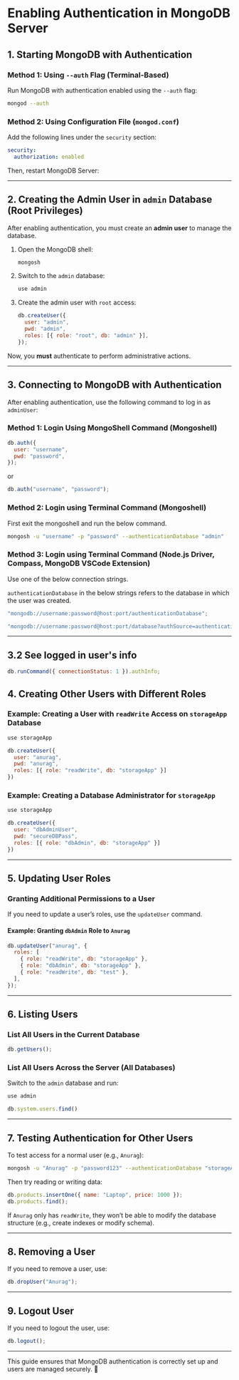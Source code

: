 # Enabling Authentication in MongoDB Server

## 1. **Starting MongoDB with Authentication**

### **Method 1: Using `--auth` Flag (Terminal-Based)**

Run MongoDB with authentication enabled using the `--auth` flag:

```sh
mongod --auth
```

### **Method 2: Using Configuration File (`mongod.conf`)**

Add the following lines under the `security` section:

```yaml
security:
  authorization: enabled
```

Then, restart MongoDB Server:

---

## 2. **Creating the Admin User in `admin` Database (Root Privileges)**

After enabling authentication, you must create an **admin user** to manage the database.

1. Open the MongoDB shell:

   ```sh
   mongosh
   ```

2. Switch to the `admin` database:

   ```js
   use admin
   ```

3. Create the admin user with `root` access:

   ```js
   db.createUser({
     user: "admin",
     pwd: "admin",
     roles: [{ role: "root", db: "admin" }],
   });
   ```

Now, you **must** authenticate to perform administrative actions.

---

## 3. **Connecting to MongoDB with Authentication**

After enabling authentication, use the following command to log in as `adminUser`:

### **Method 1: Login Using MongoShell Command (Mongoshell)**

```js
db.auth({
  user: "username",
  pwd: "password",
});
```

or

```js
db.auth("username", "password");
```

### **Method 2: Login using Terminal Command (Mongoshell)**

First exit the mongoshell and run the below command.

```sh
mongosh -u "username" -p "password" --authenticationDatabase "admin"
```

### **Method 3: Login using Terminal Command (Node.js Driver, Compass, MongoDB VSCode Extension)**

Use one of the below connection strings.

`authenticationDatabase` in the below strings refers to the database in which the user was created.

```js
"mongodb://username:password@host:port/authenticationDatabase";
```

```js
"mongodb://username:password@host:port/database?authSource=authenticationDatabase";
```

---

## 3.2 **See logged in user's info**

```js
db.runCommand({ connectionStatus: 1 }).authInfo;
```

## 4. **Creating Other Users with Different Roles**

### **Example: Creating a User with `readWrite` Access on `storageApp` Database**

```js
use storageApp

db.createUser({
  user: "anurag",
  pwd: "anurag",
  roles: [{ role: "readWrite", db: "storageApp" }]
})
```

### **Example: Creating a Database Administrator for `storageApp`**

```js
use storageApp

db.createUser({
  user: "dbAdminUser",
  pwd: "secureDBPass",
  roles: [{ role: "dbAdmin", db: "storageApp" }]
})
```

---

## 5. **Updating User Roles**

### **Granting Additional Permissions to a User**

If you need to update a user’s roles, use the `updateUser` command.

#### **Example: Granting `dbAdmin` Role to `Anurag`**

```js
db.updateUser("anurag", {
  roles: [
    { role: "readWrite", db: "storageApp" },
    { role: "dbAdmin", db: "storageApp" },
    { role: "readWrite", db: "test" },
  ],
});
```

---

## 6. **Listing Users**

### **List All Users in the Current Database**

```js
db.getUsers();
```

### **List All Users Across the Server (All Databases)**

Switch to the `admin` database and run:

```js
use admin

db.system.users.find()
```

---

## 7. **Testing Authentication for Other Users**

To test access for a normal user (e.g., `Anurag`):

```sh
mongosh -u "Anurag" -p "password123" --authenticationDatabase "storageApp"
```

Then try reading or writing data:

```js
db.products.insertOne({ name: "Laptop", price: 1000 });
db.products.find();
```

If `Anurag` only has `readWrite`, they won’t be able to modify the database structure (e.g., create indexes or modify schema).

---

## 8. **Removing a User**

If you need to remove a user, use:

```js
db.dropUser("Anurag");
```

---

## 9. **Logout User**

If you need to logout the user, use:

```js
db.logout();
```

---

This guide ensures that MongoDB authentication is correctly set up and users are managed securely. 🚀
